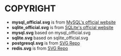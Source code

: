 # COPYRIGHT

- **mysql_official.svg**  is from [MySQL's official website](https://www.mysql.com/)
- **sqlite_official.svg** is from [SQLite's official website](https://sqlite.org/)
- **mysql.svg** based on mysql_official.svg
- **sqlite.svg** based on sqlite_official.svg
- **postgresql.svg** is from [SVG Repo](https://www.svgrepo.com/svg/303301/postgresql-logo)
- **redis.svg** is from [SVG Repo](https://www.svgrepo.com/svg/354272/redis)
